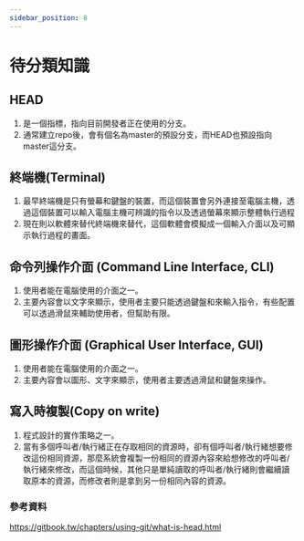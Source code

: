 ```yaml
---
sidebar_position: 8
---
```


# 待分類知識


## HEAD 
1. 是一個指標，指向目前開發者正在使用的分支。
2. 通常建立repo後，會有個名為master的預設分支，而HEAD也預設指向master這分支。

## 終端機(Terminal)
1. 最早終端機是只有螢幕和鍵盤的裝置，而這個裝置會另外連接至電腦主機，透過這個裝置可以輸入電腦主機可辨識的指令以及透過螢幕來顯示整體執行過程
2. 現在則以軟體來替代終端機來替代，這個軟體會模擬成一個輸入介面以及可顯示執行過程的畫面。


## 命令列操作介面 (Command Line Interface, CLI)
1. 使用者能在電腦使用的介面之一。
2. 主要內容會以文字來顯示，使用者主要只能透過鍵盤和來輸入指令，有些配置可以透過滑鼠來輔助使用者，但幫助有限。


## 圖形操作介面 (Graphical User Interface, GUI)
1. 使用者能在電腦使用的介面之一。
2. 主要內容會以圖形、文字來顯示，使用者主要透過滑鼠和鍵盤來操作。

## 寫入時複製(Copy on write)
1. 程式設計的實作策略之一。
2. 當有多個呼叫者/執行緒正在存取相同的資源時，卻有個呼叫者/執行緒想要修改這份相同資源，那麼系統會複製一份相同的資源內容來給想修改的呼叫者/執行緒來修改，而這個時候，其他只是單純讀取的呼叫者/執行緒則會繼續讀取原本的資源，而修改者則是拿到另一份相同內容的資源。

### 參考資料
https://gitbook.tw/chapters/using-git/what-is-head.html
